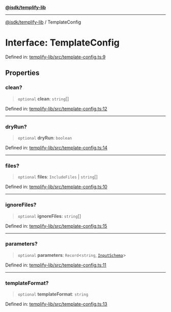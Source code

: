 [**@isdk/templify-lib**](../README.md)

***

[@isdk/templify-lib](../globals.md) / TemplateConfig

# Interface: TemplateConfig

Defined in: [templify-lib/src/template-config.ts:9](https://github.com/isdk/templify-lib.js/blob/00a1ac2997e500d54f38cfc631d4a46eca84ffa9/src/template-config.ts#L9)

## Properties

### clean?

> `optional` **clean**: `string`[]

Defined in: [templify-lib/src/template-config.ts:12](https://github.com/isdk/templify-lib.js/blob/00a1ac2997e500d54f38cfc631d4a46eca84ffa9/src/template-config.ts#L12)

***

### dryRun?

> `optional` **dryRun**: `boolean`

Defined in: [templify-lib/src/template-config.ts:14](https://github.com/isdk/templify-lib.js/blob/00a1ac2997e500d54f38cfc631d4a46eca84ffa9/src/template-config.ts#L14)

***

### files?

> `optional` **files**: `IncludeFiles` \| `string`[]

Defined in: [templify-lib/src/template-config.ts:10](https://github.com/isdk/templify-lib.js/blob/00a1ac2997e500d54f38cfc631d4a46eca84ffa9/src/template-config.ts#L10)

***

### ignoreFiles?

> `optional` **ignoreFiles**: `string`[]

Defined in: [templify-lib/src/template-config.ts:15](https://github.com/isdk/templify-lib.js/blob/00a1ac2997e500d54f38cfc631d4a46eca84ffa9/src/template-config.ts#L15)

***

### parameters?

> `optional` **parameters**: `Record`\<`string`, [`InputSchema`](InputSchema.md)\>

Defined in: [templify-lib/src/template-config.ts:11](https://github.com/isdk/templify-lib.js/blob/00a1ac2997e500d54f38cfc631d4a46eca84ffa9/src/template-config.ts#L11)

***

### templateFormat?

> `optional` **templateFormat**: `string`

Defined in: [templify-lib/src/template-config.ts:13](https://github.com/isdk/templify-lib.js/blob/00a1ac2997e500d54f38cfc631d4a46eca84ffa9/src/template-config.ts#L13)
